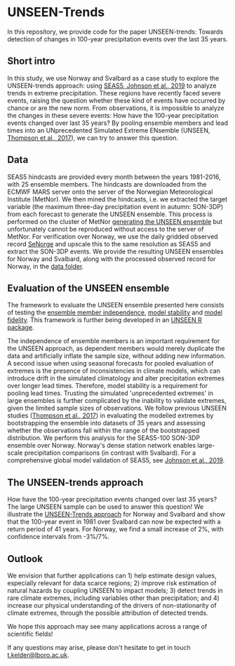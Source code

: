 # UNSEEN-Trends
In this repository, we provide code for the paper UNSEEN-trends: Towards detection of changes in 100-year precipitation events over the last 35 years.


## Short intro
In this study, we use Norway and Svalbard as a case study to explore the UNSEEN-trends approach: using [SEAS5, Johnson et al., 2019](https://www.geosci-model-dev.net/12/1087/2019/) to analyze trends in extreme precipitation. These regions have recently faced severe events, raising the question whether these kind of events have occurred by chance or are the new norm. From observations, it is impossible to analyze the changes in these severe events: How have the 100-year precipitation events changed over last 35 years? By pooling ensemble members and lead times into an UNprecedented Simulated Extreme ENsemble (UNSEEN, [Thompson et al., 2017](https://www.nature.com/articles/s41467-017-00275-3)), we can try to answer this question. 

## Data
SEAS5 hindcasts are provided every month between the years 1981-2016, with 25 ensemble members. The hindcasts are downloaded from the ECMWF MARS server onto the server of the Norwegian Meteorological Institute (MetNor). We then mined the hindcasts, i.e. we extracted the target variable (the maximum three-day precipitation event in autumn: SON-3DP) from each forecast to generate the UNSEEN ensemble. This process is performed on the cluster of MetNor [generating the UNSEEN ensemble](Mining/Mine_regional_average.sh) but unfortunately cannot be reproduced without access to the server of MetNor. For verification over Norway, we use the daily gridded observed record [SeNorge](https://www.earth-syst-sci-data.net/11/1531/2019/) and upscale this to the same resolution as SEAS5 and extract the SON-3DP events. We provide the resulting UNSEEN ensembles for Norway and Svalbard, along with the processed observed record for Norway, in the [data folder](Data/Extremes). 

## Evaluation of the UNSEEN ensemble

The framework to evaluate the UNSEEN ensemble presented here consists of testing the [ensemble member independence](Notebooks/Independence.md), [model stability](Notebooks/Model_stability.md) and [model fidelity](Notebooks/Model_fidelity.md). This framework is further being developed in an [UNSEEN R package](https://github.com/timokelder/UNSEEN).

The independence of ensemble members is an important requirement for the UNSEEN approach, as dependent members would merely duplicate the data and artificially inflate the sample size, without adding new information. A second issue when using seasonal forecasts for pooled evaluation of extremes is the presence of inconsistencies in climate models, which can introduce drift in the simulated climatology and alter precipitation extremes over longer lead times. Therefore, model stability is a requirement for pooling lead times. Trusting the simulated 'unprecedented extremes' in large ensembles is further complicated by the inability to validate extremes, given the limited sample sizes of observations. We follow previous UNSEEN studies ([Thompson et al., 2017](https://www.nature.com/articles/s41467-017-00275-3)) in evaluating the modelled extremes by bootstrapping the ensemble into datasets of 35 years and assessing whether the observations fall within the range of the bootstrapped distribution. We perform this analysis for the SEAS5-100 SON-3DP ensemble over Norway. Norway's dense station network enables large-scale precipitation comparisons (in contrast with Svalbard). For a comprehensive global model validation of SEAS5, see [Johnson et al., 2019](https://www.geosci-model-dev.net/12/1087/2019/).

## The UNSEEN-trends approach

How have the 100-year precipitation events changed over last 35 years? The large UNSEEN sample can be used to answer this question! We illustrate the [UNSEEN-Trends approach](Notebooks/Trend_analysis.md) for Norway and Svalbard and show that the 100-year event in 1981 over Svalbard can now be expected with a return period of 41 years. For Norway, we find a small increase of 2%, with confidence intervals from -3%/7%. 

## Outlook

We envision that further applications can 1) help estimate design values, especially relevant for data scarce regions; 2) improve risk estimation of natural hazards by coupling UNSEEN to impact models; 3) detect trends in rare climate extremes, including variables other than precipitation; and 4) increase our physical understanding of the drivers of non-stationarity of climate extremes, through the possible attribution of detected trends. 

We hope this approach may see many applications across a range of scientific fields!

If any questions may arise, please don't hesitate to get in touch t.kelder@lboro.ac.uk. 
